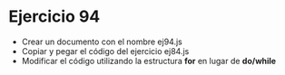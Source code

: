 # Ejercicio 94

* Crear un documento con el nombre ej94.js
* Copiar y pegar el código del ejercicio ej84.js
* Modificar el código utilizando la estructura **for** en lugar de **do/while**